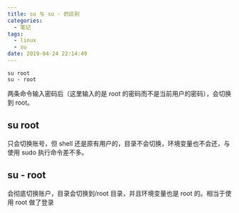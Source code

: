 ```yaml
---
title: su 与 su - 的区别
categories:
  - 笔记
tags:
  - linux
  - su
date: 2019-04-24 22:14:49
---
```


```
su root
su - root
```

两条命令输入密码后（这里输入的是 root 的密码而不是当前用户的密码），会切换到 root。

## su root

只会切换账号，但 shell 还是原有用户的，目录不会切换，环境变量也不会还，与使用 sudo 执行命令差不多。

## su - root

会彻底切换账户，目录会切换到/root 目录，并且环境变量也是 root 的。相当于使用 root 做了登录
